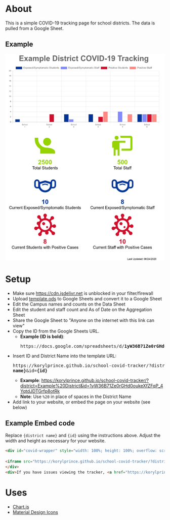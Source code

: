 # About

This is a simple COVID-19 tracking page for school districts. The data is pulled from a Google Sheet.

## Example

![Example Screenshot](https://raw.githubusercontent.com/korylprince/school-covid-tracker/master/screenshot.png)

# Setup

* Make sure <https://cdn.jsdelivr.net> is unblocked in your filter/firewall 
* Upload [template.ods](https://raw.githubusercontent.com/korylprince/school-covid-tracker/master/template.ods) to Google Sheets and convert it to a Google Sheet
* Edit the Campus names and counts on the Data Sheet
* Edit the student and staff count and As of Date on the Aggregation Sheet
* Share the Google Sheet to "Anyone on the internet with this link can view"
* Copy the ID from the Google Sheets URL.
  * **Example (ID is bold)**: <pre>https&#58;//docs.google.com/spreadsheets/d/<strong>1yW36B71Ze0rGHd0oukeXfZFqP_4YqtdJDTGrfp8otRk</strong>/edit#gid=0</pre>
* Insert ID and District Name into the template URL: <pre>https&#58;//korylprince.github.io/school-covid-tracker/?district=<strong>{district name}</strong>&id=<strong>{id}</strong></pre>
  * **Example**: <https://korylprince.github.io/school-covid-tracker/?district=Example%20District&id=1yW36B71Ze0rGHd0oukeXfZFqP_4YqtdJDTGrfp8otRk>
  * **Note**: Use `%20` in place of spaces in the District Name
* Add link to your website, or embed the page on your website (see below)

## Example Embed code

Replace `{district name}` and `{id}` using the instructions above. Adjust the width and height as necessary for your website.

```html
<div id="covid-wrapper" style="width: 100%; height: 100%; overflow: scroll;">

<iframe src="https://korylprince.github.io/school-covid-tracker/?district={district name}&id={id}" style="border: none; width: 710px; height: 1375px;"></iframe>
</div>
<div>If you have issues viewing the tracker, <a href="https://korylprince.github.io/school-covid-tracker/?district={district name}&id={id}">click here</a>.</div>
```

# Uses

* [Chart.js](https://www.chartjs.org/)
* [Material Design Icons](https://materialdesignicons.com/)
